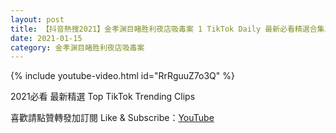 ```yaml
---
layout: post
title: 【抖音熱搜2021】金孝渊目睹胜利夜店吸毒案 1 TikTok Daily 最新必看精選合集2021 01 15
date: 2021-01-15
category: 金孝渊目睹胜利夜店吸毒案
---
```


{% include youtube-video.html id="RrRguuZ7o3Q" %}

2021必看 最新精選 Top TikTok Trending Clips

喜歡請點贊轉發加訂閱 Like & Subscribe：[YouTube](https://www.youtube.com/channel/UCAoR7VcanIPd04uEq_GIylA/videos)

